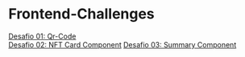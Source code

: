 # Frontend-Challenges
<a href="https://guthierryschiavo.github.io/frontend-challenges/desafio-qr-code/index.html">Desafio 01: Qr-Code</a><br>
<a href="https://guthierryschiavo.github.io/frontend-challenges/desafio-nft-card-component/index.html"> Desafio 02: NFT Card Component</a>
<a href="https://guthierryschiavo.github.io/frontend-challenges/desafio-order-summary-component/index.html"> Desafio 03: Summary Component</a>
